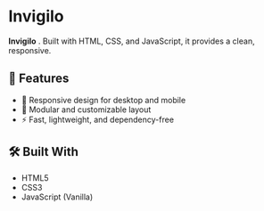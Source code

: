 # Invigilo

**Invigilo** . Built with HTML, CSS, and JavaScript, it provides a clean, responsive.

## 🚀 Features

- 📱 Responsive design for desktop and mobile
- 🧩 Modular and customizable layout
- ⚡ Fast, lightweight, and dependency-free

## 🛠️ Built With

- HTML5
- CSS3
- JavaScript (Vanilla)
